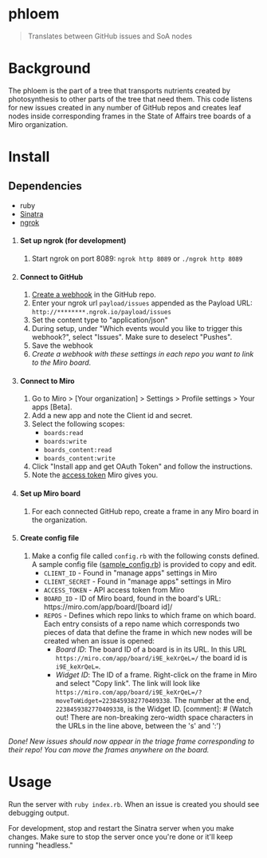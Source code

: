# phloem
> Translates between GitHub issues and SoA nodes

# Background
The phloem is the part of a tree that transports nutrients created by photosynthesis to other parts of the tree that need them. This code listens for new issues created in any number of GitHub repos and creates leaf nodes inside corresponding frames in the State of Affairs tree boards of a Miro organization.

# Install

## Dependencies

* ruby
* [Sinatra](http://sinatrarb.com/)
* [ngrok](https://ngrok.com/)


1. #### **Set up ngrok** (for development)
    1. Start ngrok on port 8089: `ngrok http 8089` or `./ngrok http 8089`
2. #### **Connect to GitHub**
   1. [Create a webhook](https://developer.github.com/webhooks/creating/) in the GitHub repo.
   2. Enter your ngrok url `payload/issues` appended as the Payload URL: `http://********.ngrok.io/payload/issues`
   3. Set the content type to "application/json"
   4. During setup, under "Which events would you like to trigger this webhook?", select "Issues". Make sure to deselect "Pushes".
   5. Save the webhook
   6. *Create a webhook with these settings in each repo you want to link to the Miro board.*
3. #### **Connect to Miro**
   1. Go to Miro > [Your organization] > Settings > Profile settings > Your apps [Beta].
   2. Add a new app and note the Client id and secret.
   3. Select the following scopes:
       * `boards:read`
       * `boards:write`
       * `boards_content:read`
       * `boards_content:write`
   4. Click "Install app and get OAuth Token" and follow the instructions.
   5. Note the [access token](https://developers.miro.com/reference#authorization-and-authentication) Miro gives you.
4. #### **Set up Miro board**
   1. For each connected GitHub repo, create a frame in any Miro board in the organization.
5. #### **Create config file**
   1. Make a config file called `config.rb` with the following consts defined. A sample config file ([sample_config.rb](/sample_config.rb)) is provided to copy and edit.
      * `CLIENT_ID` -  Found in "manage apps" settings in Miro
      * `CLIENT_SECRET` - Found in "manage apps" settings in Miro
      * `ACCESS_TOKEN` - API access token from Miro
      * `BOARD_ID` - ID of Miro board, found in the board's URL: https﻿://miro.com/app/board/[board id]/
      * `REPOS` - Defines which repo links to which frame on which board. Each entry consists of a repo name which corresponds two pieces of data that define the frame in which new nodes will be created when an issue is opened:
         * *Board ID*: The board ID of a board is in its URL. In this URL `https﻿://miro.com/app/board/i9E_keXrQeL=/` the board id is `i9E_keXrQeL=`.
         * *Widget ID*: The ID of a frame. Right-click on the frame in Miro and select "Copy link". The link will look like `https﻿://miro.com/app/board/i9E_keXrQeL=/?moveToWidget=2238459382770409338`. The number at the end, `2238459382770409338`, is the Widget ID.
  [comment]: # (Watch out! There are non-breaking zero-width space characters in the URLs in the line above, between the 's' and ':')

*Done! New issues should now appear in the triage frame corresponding to their repo! You can move the frames anywhere on the board.*

# Usage
Run the server with `ruby index.rb`. When an issue is created you should see debugging output.

For development, stop and restart the Sinatra server when you make changes. Make sure to stop the server once you're done or it'll keep running "headless."
